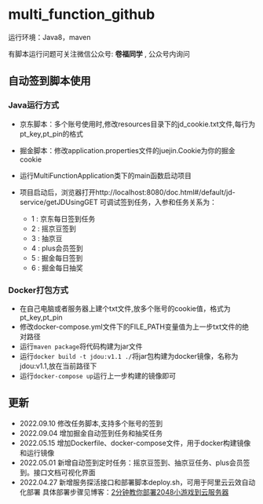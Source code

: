 # multi_function_github
运行环境：Java8，maven

有脚本运行问题可关注微信公众号: **卷福同学** , 公众号内询问

## 自动签到脚本使用
### Java运行方式
- 京东脚本：多个账号使用时,修改resources目录下的jd_cookie.txt文件,每行为pt_key,pt_pin的格式
- 掘金脚本：修改application.properties文件的juejin.Cookie为你的掘金cookie

- 运行MultiFunctionApplication类下的main函数启动项目
- 项目启动后，浏览器打开http://localhost:8080/doc.html#/default/jd-service/getJDUsingGET 可调试签到任务，入参和任务关系为：
  - 1 : 京东每日签到任务
  - 2 : 摇京豆签到
  - 3 : 抽京豆
  - 4 : plus会员签到
  - 5 : 掘金每日签到
  - 6 : 掘金每日抽奖


### Docker打包方式
- 在自己电脑或者服务器上建个txt文件,放多个账号的cookie值，格式为pt_key,pt_pin
- 修改docker-compose.yml文件下的FILE_PATH变量值为上一步txt文件的绝对路径
- 运行`maven package`将代码构建为jar文件
- 运行`docker build -t jdou:v1.1 ./`将jar包构建为docker镜像，名称为jdou:v1.1,放在当前路径下
- 运行`docker-compose up`运行上一步构建的镜像即可

## 更新
- 2022.09.10 修改任务脚本,支持多个账号的签到
- 2022.09.04 增加掘金自动签到任务和抽奖任务
- 2022.05.15 增加Dockerfile、docker-compose文件，用于docker构建镜像和运行镜像
- 2022.05.01 新增自动签到定时任务：摇京豆签到、抽京豆任务、plus会员签到。接口文档可视化界面
- 2022.04.27 新增服务探活接口和部署脚本deploy.sh，可用于阿里云云效自动化部署 具体部署步骤见博客：[2分钟教你部署2048小游戏到云服务器](https://blog.csdn.net/qq_36624086/article/details/123777993)